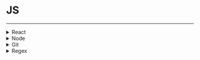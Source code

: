 # JS
* * *
<details><summary>React</summary>

  - []()
  
  </details>
  
<details><summary>Node</summary>

  - Node.js - Lec1. http 모듈로 서버만들기 프로그램 분석 보고서
  - `Err`VSCODE에서 js 파일이 workspace 내부 디렉토리일 경우 ./이 workspace로 잡힘.
  - `Sol`터미널로 cd 후 Node 
  - []()
  
  </details>

<details><summary>Git</summary>

  - [VSCode 첫 푸쉬+](https://somjang.tistory.com/entry/Git-rejected-master-master-non-fast-forward-%ED%95%B4%EA%B2%B0-%EB%B0%A9%EB%B2%95)
  - [VSCOde 깃 연동](https://velog.io/@blair-lee/VSCode%EC%97%90%EC%84%9C-Github-%EC%97%85%EB%A1%9C%EB%93%9C%ED%95%98%EB%8A%94-%EB%B0%A9%EB%B2%95%EC%A7%B1%EC%89%AC%EC%9B%80%E3%85%8B%E3%85%8B)
  - [Git 기본 설정 및 테스트, 기타 정보](https://www.lainyzine.com/ko/article/how-to-set-git-repository-username-and-email/)
  - `Err`remote-local conflict: non-fast-forward
  - [`Sol`](https://devlimk1.tistory.com/147)
  - [non-f-f(force)](https://somjang.tistory.com/entry/Git-rejected-master-master-non-fast-forward-%ED%95%B4%EA%B2%B0-%EB%B0%A9%EB%B2%95)
  - [[Git] ! [rejected] main -> main (non-fast-forward) error](https://velog.io/@kekim20/Git-rejected-main-main-non-fast-forward-error-failed-to-push-some-refs-to-%EC%98%A4%EB%A5%98-%ED%95%B4%EA%B2%B0)
  - [깃허브 non-fast-forward 에러 해결하기](https://velog.io/@rain98/%EA%B9%83%ED%97%88%EB%B8%8C-non-fast-forward-%EC%97%90%EB%9F%AC-%ED%95%B4%EA%B2%B0%ED%95%98%EA%B8%B0)
  - [Git push rejected "non-fast-forward"](https://stackoverflow.com/questions/20467179/git-push-rejected-non-fast-forward)
  - [Git add 취소하기](https://gmlwjd9405.github.io/2018/05/25/git-add-cancle.html)
  - []()
  
  </details>

<details><summary>Regex</summary>

  - [전/후위 탐색](http://minsone.github.io/regex/regexp-lookaround)
  - []()
  
  </details>
